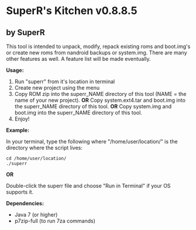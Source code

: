 # SuperR's Kitchen v0.8.8.5 #
## by SuperR ##

This tool is intended to unpack, modify, repack existing roms and boot.img's or create new roms from nandroid backups or system.img. There are many other features as well. A feature list will be made eventually.

**Usage:**

1. Run "superr" from it's location in terminal 
2. Create new project using the menu
3. Copy ROM zip into the superr_NAME directory of this tool (NAME = the name of your new project).
   **OR**
   Copy system.ext4.tar and boot.img into the superr_NAME directory of this tool.
   **OR**
   Copy system.img and boot.img into the superr_NAME directory of this tool.
4. Enjoy!

**Example:**

In your terminal, type the following where "/home/user/location/" is the directory where the script lives:

```
cd /home/user/location/
./superr
```

**OR**

Double-click the superr file and choose "Run in Terminal" if your OS supports it.

**Dependencies:**

* Java 7 (or higher)
* p7zip-full (to run 7za commands)
